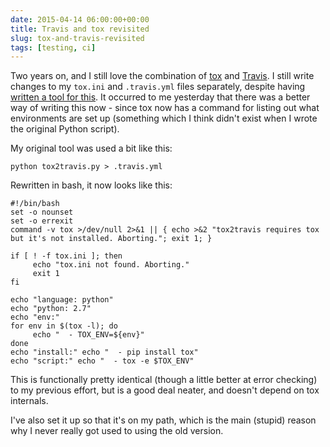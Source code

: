 ```yaml
---
date: 2015-04-14 06:00:00+00:00
title: Travis and tox revisited
slug: tox-and-travis-revisited
tags: [testing, ci]
---
```


Two years on, and I still love the combination of
[tox](http://tox.readthedocs.org/en/latest/) and
[Travis](https://www.dominicrodger.com/2012/04/29/build-breaking/). I
still write changes to my `tox.ini` and `.travis.yml` files
separately, despite having [written a tool for
this](https://www.dominicrodger.com/2013/07/26/tox-and-travis/). It
occurred to me yesterday that there was a better way of writing this
now - since tox now has a command for listing out what environments
are set up (something which I think didn't exist when I wrote the
original Python script).

<!-- more -->

My original tool was used a bit like this:

```
python tox2travis.py > .travis.yml
```

Rewritten in bash, it now looks like this:

```
#!/bin/bash
set -o nounset
set -o errexit
command -v tox >/dev/null 2>&1 || { echo >&2 "tox2travis requires tox but it's not installed. Aborting."; exit 1; }

if [ ! -f tox.ini ]; then
     echo "tox.ini not found. Aborting."
     exit 1
fi

echo "language: python"
echo "python: 2.7"
echo "env:"
for env in $(tox -l); do
     echo "  - TOX_ENV=${env}"
done
echo "install:" echo "  - pip install tox"
echo "script:" echo "  - tox -e $TOX_ENV"
```

This is functionally pretty identical (though a little better at
error checking) to my previous effort, but is a good deal neater, and
doesn't depend on tox internals.

I've also set it up so that it's on my path, which is the main
(stupid) reason why I never really got used to using the old version.
